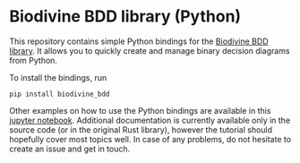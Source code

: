 # Biodivine BDD library (Python)

This repository contains simple Python bindings for the [Biodivine BDD library](https://github.com/sybila/biodivine-lib-bdd). It allows you to quickly create and manage binary decision diagrams from Python.

To install the bindings, run

```
pip install biodivine_bdd
```

Other examples on how to use the Python bindings are available in this [jupyter notebook](https://deepnote.com/project/Aeonpy-Examples-CR33GbmyS2e4tqqZCcCwjA/%2Fexample_bdd.ipynb). Additional documentation is currently available only in the source code (or in the original Rust library), however the tutorial should hopefully cover most topics well. In case of any problems, do not hesitate to create an issue and get in touch.